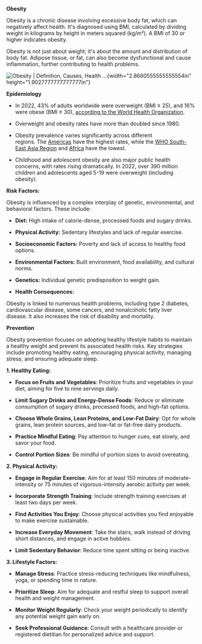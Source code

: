 **Obesity**

Obesity is a chronic disease involving excessive body fat, which can
negatively affect health. It\'s diagnosed using BMI, calculated by
dividing weight in kilograms by height in meters squared (kg/m²). A BMI
of 30 or higher indicates obesity. 

Obesity is not just about weight; it\'s about the amount and
distribution of body fat. Adipose tissue, or fat, can also become
dysfunctional and cause inflammation, further contributing to health
problems. 

![Obesity \| Definition, Causes, Health
\...](media/image1.jpeg){width="2.8680555555555554in"
height="1.9027777777777777in"}

**Epidemiology**

- In 2022, 43% of adults worldwide were overweight (BMI ≥ 25), and 16%
  were obese (BMI ≥ 30), [according to the World Health
  Organization](https://www.who.int/news-room/fact-sheets/detail/obesity-and-overweight). 

- Overweight and obesity rates have more than doubled since 1980. 

- Obesity prevalence varies significantly across different
  regions. The [Americas](https://www.google.com/search?safe=active&sca_esv=4976e9c85346e08a&rlz=1C1CHBD_enIN1116IN1117&sxsrf=AE3TifPccLmp2y6HUBa2yA9YxOIvXrIBSg%3A1755175050965&q=Americas&sa=X&ved=2ahUKEwiNxbnLqIqPAxVX3jgGHabBAuYQxccNegQIdBAB&mstk=AUtExfCAqTP_Re6Ix_eeRXydk8pHggErTq6TBmGUBwVjdz8eNHkD1ofpIRdqb_dFk9hc6Sdr1t4F4CljWp21dEnPkLoJoHcOBADKl4vuRjZBE8BzrAuzde95z82aTmnR8Bt6_1CfaHxdVfzLr9nbTwX3VUuZjzgtMrtE3qdpaawQpQLM_VcsJ3BEArdTL-AhkNcK-blTT7Y96458qV1RuUtXMq8EGlMmQuo9ubAP_T-kr2aOxV0kGryf7tkDtY7maZs5rKF9Ql3u1OMt05_F5TN6kTMxWRAfmq4bFPaJ5uwgPxiJDw&csui=3) have
  the highest rates, while the [WHO South-East Asia
  Region](https://www.google.com/search?safe=active&sca_esv=4976e9c85346e08a&rlz=1C1CHBD_enIN1116IN1117&sxsrf=AE3TifPccLmp2y6HUBa2yA9YxOIvXrIBSg%3A1755175050965&q=WHO+South-East+Asia+Region&sa=X&ved=2ahUKEwiNxbnLqIqPAxVX3jgGHabBAuYQxccNegQIdBAC&mstk=AUtExfCAqTP_Re6Ix_eeRXydk8pHggErTq6TBmGUBwVjdz8eNHkD1ofpIRdqb_dFk9hc6Sdr1t4F4CljWp21dEnPkLoJoHcOBADKl4vuRjZBE8BzrAuzde95z82aTmnR8Bt6_1CfaHxdVfzLr9nbTwX3VUuZjzgtMrtE3qdpaawQpQLM_VcsJ3BEArdTL-AhkNcK-blTT7Y96458qV1RuUtXMq8EGlMmQuo9ubAP_T-kr2aOxV0kGryf7tkDtY7maZs5rKF9Ql3u1OMt05_F5TN6kTMxWRAfmq4bFPaJ5uwgPxiJDw&csui=3) and [Africa](https://www.google.com/search?safe=active&sca_esv=4976e9c85346e08a&rlz=1C1CHBD_enIN1116IN1117&sxsrf=AE3TifPccLmp2y6HUBa2yA9YxOIvXrIBSg%3A1755175050965&q=Africa&sa=X&ved=2ahUKEwiNxbnLqIqPAxVX3jgGHabBAuYQxccNegQIdBAD&mstk=AUtExfCAqTP_Re6Ix_eeRXydk8pHggErTq6TBmGUBwVjdz8eNHkD1ofpIRdqb_dFk9hc6Sdr1t4F4CljWp21dEnPkLoJoHcOBADKl4vuRjZBE8BzrAuzde95z82aTmnR8Bt6_1CfaHxdVfzLr9nbTwX3VUuZjzgtMrtE3qdpaawQpQLM_VcsJ3BEArdTL-AhkNcK-blTT7Y96458qV1RuUtXMq8EGlMmQuo9ubAP_T-kr2aOxV0kGryf7tkDtY7maZs5rKF9Ql3u1OMt05_F5TN6kTMxWRAfmq4bFPaJ5uwgPxiJDw&csui=3) have
  the lowest. 

- Childhood and adolescent obesity are also major public health
  concerns, with rates rising dramatically. In 2022, over 390 million
  children and adolescents aged 5-19 were overweight (including
  obesity). 

**Risk Factors:**

Obesity is influenced by a complex interplay of genetic, environmental,
and behavioral factors. These include: 

- **Diet:** High intake of calorie-dense, processed foods and sugary
  drinks. 

- **Physical Activity:** Sedentary lifestyles and lack of regular
  exercise. 

- **Socioeconomic Factors:** Poverty and lack of access to healthy food
  options. 

- **Environmental Factors:** Built environment, food availability, and
  cultural norms. 

- **Genetics:** Individual genetic predisposition to weight gain. 

- **Health Consequences:**

Obesity is linked to numerous health problems, including type 2
diabetes, cardiovascular disease, some cancers, and nonalcoholic fatty
liver disease. It also increases the risk of disability and mortality. 

**Prevention**

Obesity prevention focuses on adopting healthy lifestyle habits to
maintain a healthy weight and prevent its associated health risks. Key
strategies include promoting healthy eating, encouraging physical
activity, managing stress, and ensuring adequate sleep.

**1. Healthy Eating:**

- **Focus on Fruits and Vegetables**: Prioritize fruits and vegetables
  in your diet, aiming for five to nine servings daily.

- **Limit Sugary Drinks and Energy-Dense Foods**: Reduce or eliminate
  consumption of sugary drinks, processed foods, and high-fat options.

- **Choose Whole Grains, Lean Proteins, and Low-Fat Dairy**: Opt for
  whole grains, lean protein sources, and low-fat or fat-free dairy
  products.

- **Practice Mindful Eating**: Pay attention to hunger cues, eat slowly,
  and savor your food.

- **Control Portion Sizes**: Be mindful of portion sizes to avoid
  overeating.

**2. Physical Activity:**

- **Engage in Regular Exercise**: Aim for at least 150 minutes of
  moderate-intensity or 75 minutes of vigorous-intensity aerobic
  activity per week.

- **Incorporate Strength Training**: Include strength training exercises
  at least two days per week.

- **Find Activities You Enjoy**: Choose physical activities you find
  enjoyable to make exercise sustainable.

- **Increase Everyday Movement**: Take the stairs, walk instead of
  driving short distances, and engage in active hobbies.

- **Limit Sedentary Behavior**: Reduce time spent sitting or being
  inactive.

**3. Lifestyle Factors:**

- **Manage Stress**: Practice stress-reducing techniques like
  mindfulness, yoga, or spending time in nature.

- **Prioritize Sleep**: Aim for adequate and restful sleep to support
  overall health and weight management.

- **Monitor Weight Regularly**: Check your weight periodically to
  identify any potential weight gain early on.

- **Seek Professional Guidance**: Consult with a healthcare provider or
  registered dietitian for personalized advice and support.
